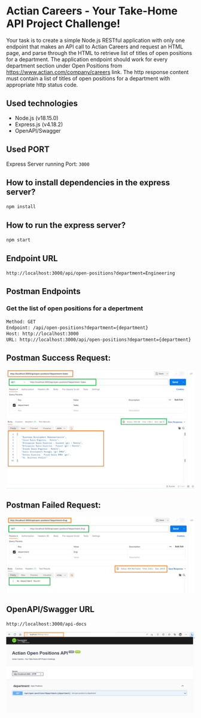 # Actian Careers - Your Take-Home API Project Challenge!
Your task is to create a simple Node.js RESTful application with only one endpoint that 
makes an API call to Actian Careers and request an HTML page, and parse through the HTML 
to retrieve list of titles of open positions for a department.
The application endpoint should work for every department section under Open Positions
from https://www.actian.com/company/careers link. 
The http response content must contain a list of titles of open positions for a department 
with appropriate http status code.

## Used technologies
- Node.js (v18.15.0)
- Express.js (v4.18.2)
- OpenAPI/Swagger

## Used PORT
Express Server running Port: ```3000```

## How to install dependencies in the express server?
`npm install`

## How to run the express server?
`npm start`


## Endpoint URL
`http://localhost:3000/api/open-positions?department=Engineering`


## Postman Endpoints

### Get the list of open positions for a depertment
```
Method: GET
Endpoint: /api/open-positions?department={department}
Host: http://localhost:3000
URL: http://localhost:3000/api/open-positions?department={department}
```

## Postman Success Request:
![success message](./success.png)

## Postman Failed Request:
![fail message](./fail.png)


## OpenAPI/Swagger URL
`http://localhost:3000/api-docs`

![open api](./swagger.png)

